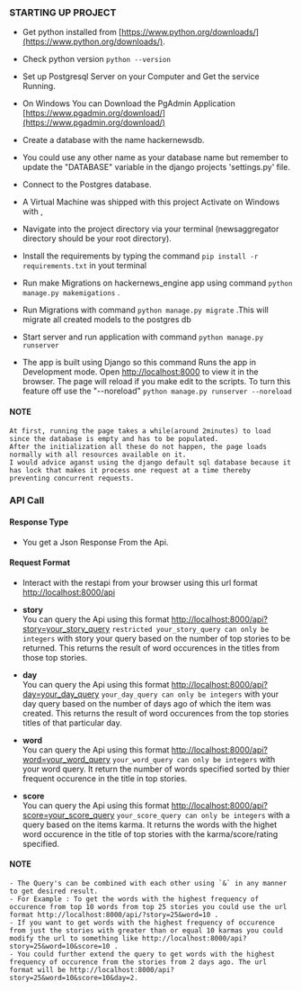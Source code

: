 

### STARTING UP PROJECT
- Get python installed from [https://www.python.org/downloads/](https://www.python.org/downloads/).

- Check python version `python --version`

- Set up Postgresql Server on your Computer and Get the service Running. 

- On Windows You can Download the PgAdmin Application [https://www.pgadmin.org/download/](https://www.pgadmin.org/download/)
 
- Create a database with the name hackernewsdb. 

- You could use any other name as your database name but remember to update the "DATABASE" variable in the django projects 'settings.py' file.

- Connect to the Postgres database.

- A Virtual Machine was shipped with this project Activate on Windows with ,

- Navigate into the project directory via your terminal (newsaggregator directory should be your root directory).

- Install the requirements by typing the command  `pip install -r requirements.txt` in yout terminal

- Run make Migrations on hackernews_engine app using command `python manage.py makemigations` . 

- Run Migrations with command `python manage.py migrate` .This will migrate all created models to the postgres db

- Start server and run application with command `python manage.py runserver`

- The app is built using Django so this command Runs the app in Development mode. Open [http://localhost:8000](http://localhost:8000) to view it in the browser. The page will reload if you make edit to the scripts. To turn this feature off use the "--noreload" `python manage.py runserver --noreload`

#### NOTE
    At first, running the page takes a while(around 2minutes) to load since the database is empty and has to be populated.
    After the initialization all these do not happen, the page loads normally with all resources available on it. 
    I would advice aganst using the django default sql database because it has lock that makes it process one request at a time thereby preventing concurrent requests.   

### API Call

#### Response Type
- You get a Json Response From the Api.

#### Request Format

- Interact with the restapi from your browser using this url format [http://localhost:8000/api](http://localhost:8000/api) 

- **story**   
You can query the Api using this format [http://localhost:8000/api?story=your_story_query](http://localhost:8000/api/?story=your_story_query) `restricted your_story_query can only be integers` with story your query based on the number of top stories to be returned. This returns the result of word occurences in the titles from those top stories.
- **day**   
You can query the Api using this format [http://localhost:8000/api?day=your_day_query](http://localhost:8000/api/?day=your_day_query) `your_day_query can only be integers` with your day query based on the number of days ago of which the item was created. This returns the result of word occurences from the top stories titles of that particular day.
- **word**   
You can query the Api using this format [http://localhost:8000/api?word=your_word_query](http://localhost:8000/api/?word=your_word_query) `your_word_query can only be integers` with your word query. It return the number of words specified sorted by thier frequent occurence in the title in top stories.
- **score**   
You can query the Api using this format [http://localhost:8000/api?score=your_score_query](http://localhost:8000/api/?score=your_score_query) `your_score_query can only be integers` with a query based on the items karma. It returns the words with the highet word occurence in the title of top stories with the karma/score/rating specified.

#### NOTE
    - The Query's can be combined with each other using `&` in any manner to get desired result. 
    - For Example : To get the words with the highest frequency of occurence from top 10 words from top 25 stories you could use the url format http://localhost:8000/api/?story=25&word=10 .
    - If you want to get words with the highest frequency of occurence from just the stories with greater than or equal 10 karmas you could modify the url to something like http://localhost:8000/api?story=25&word=10&score=10 .
    - You could further extend the query to get words with the highest frequency of occurence from the stories from 2 days ago. The url format will be http://localhost:8000/api?story=25&word=10&score=10&day=2.



